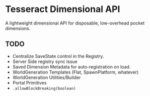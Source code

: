 # Tesseract Dimensional API

A lightweight dimensional API for disposable, low-overhead pocket dimensions.

## TODO

- Centralize SaveState control in the Registry.
- Server Side registry sync issue
- Saved Dimension Metadata for auto-registration on load.
- WorldGeneration Templates (Flat, SpawnPlatform, whatever)
- WorldGeneration Utilities/Builder
- Portal Primitives
- `.allowBlockBreaking(boolean)`
